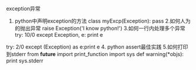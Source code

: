 
exception异常

1. python中声明exception的方法
class myExcp(Exception):
    pass
2.如何人为的抛出异常
raise Exception('I know python!')
3.如何一行内处理多个异常
try:
    10/0
except Exception, e:
    print e

try:
    2/0
except (Exception) as e:print e
4. python assert最佳实践
5.如何打印到stderr
from __future__ import print_function
import sys
def warning(*objs):
    print sys.stderr

